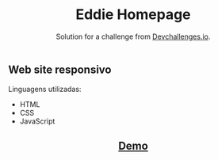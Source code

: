 <h1 align="center">Eddie Homepage</h1>

<div align="center">
   Solution for a challenge from  <a href="http://devchallenges.io" target="_blank">Devchallenges.io</a>.
</div>

<br>
<h2>Web site responsivo</h2>
<p>Linguagens utilizadas:</p>
<ul>
   <li>HTML</li>
   <li>CSS</li>
   <li>JavaScript</li>
</ul>

<h2 align="center"><a href="https://yellowmoonastronaut.github.io/edie-homepage-devChallenges/">Demo</a></h2>
